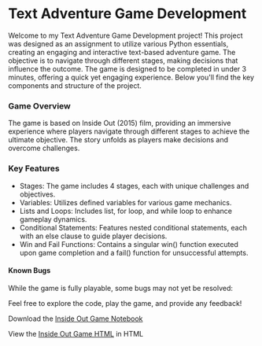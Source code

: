 # Text Adventure Game Development

Welcome to my Text Adventure Game Development project! This project was designed as an assignment to utilize various Python essentials, creating an engaging and interactive text-based adventure game. The objective is to navigate through different stages, making decisions that influence the outcome. The game is designed to be completed in under 3 minutes, offering a quick yet engaging experience. Below you'll find the key components and structure of the project.

### Game Overview
The game is based on Inside Out (2015) film, providing an immersive experience where players navigate through different stages to achieve the ultimate objective. The story unfolds as players make decisions and overcome challenges.

### Key Features
- Stages: The game includes 4 stages, each with unique challenges and objectives.
- Variables: Utilizes defined variables for various game mechanics.
- Lists and Loops: Includes list, for loop, and while loop to enhance gameplay dynamics.
- Conditional Statements: Features nested conditional statements, each with an else clause to guide player decisions.
- Win and Fail Functions: Contains a singular win() function executed upon game completion and a fail() function for unsuccessful attempts.

#### Known Bugs
While the game is fully playable, some bugs may not yet be resolved:

Feel free to explore the code, play the game, and provide any feedback!


Download the [Inside Out Game Notebook](https://github.com/kbatin/kbworks.github.io/blob/main/insideoutgame.ipynb)

View the [Inside Out Game HTML](https://github.com/kbatin/kbworks.github.io/blob/main/insideoutgame.html) in HTML
